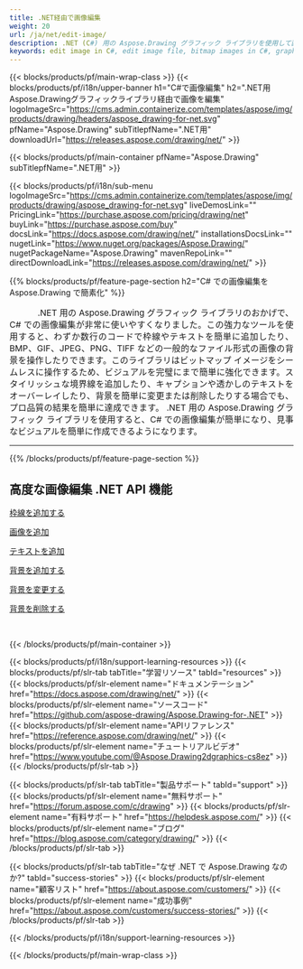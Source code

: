 ```yaml
---
title: .NET経由で画像編集
weight: 20
url: /ja/net/edit-image/
description: .NET (C#) 用の Aspose.Drawing グラフィック ライブラリを使用して画像を編集し、画像の境界線、テキストを追加し、背景を変更または削除する
keywords: edit image in C#, edit image file, bitmap images in C#, graphic library .NET用, add image, add border, テキストを追加, add background, change background, remove background
---
```


{{< blocks/products/pf/main-wrap-class >}}
{{< blocks/products/pf/i18n/upper-banner h1="C#で画像編集" h2=".NET用Aspose.Drawingグラフィックライブラリ経由で画像を編集" logoImageSrc="https://cms.admin.containerize.com/templates/aspose/img/products/drawing/headers/aspose_drawing-for-net.svg" pfName="Aspose.Drawing" subTitlepfName=".NET用" downloadUrl="https://releases.aspose.com/drawing/net/" >}}

{{< blocks/products/pf/main-container pfName="Aspose.Drawing" subTitlepfName=".NET用" >}}

{{< blocks/products/pf/i18n/sub-menu logoImageSrc="https://cms.admin.containerize.com/templates/aspose/img/products/drawing/aspose_drawing-for-net.svg" liveDemosLink="" PricingLink="https://purchase.aspose.com/pricing/drawing/net" buyLink="https://purchase.aspose.com/buy" docsLink="https://docs.aspose.com/drawing/net/" installationsDocsLink="" nugetLink="https://www.nuget.org/packages/Aspose.Drawing/" nugetPackageName="Aspose.Drawing" mavenRepoLink="" directDownloadLink="https://releases.aspose.com/drawing/net/" >}}

{{% blocks/products/pf/feature-page-section  h2="C# での画像編集を Aspose.Drawing で簡素化" %}}
<p align="justify" style="text-indent:50px;font-size:15px;" id="overview" name="overview">
.NET 用の Aspose.Drawing グラフィック ライブラリのおかげで、C# での画像編集が非常に使いやすくなりました。この強力なツールを使用すると、わずか数行のコードで枠線やテキストを簡単に追加したり、BMP、GIF、JPEG、PNG、TIFF などの一般的なファイル形式の画像の背景を操作したりできます。このライブラリはビットマップ イメージをシームレスに操作するため、ビジュアルを完璧にまで簡単に強化できます。スタイリッシュな境界線を追加したり、キャプションや透かしのテキストをオーバーレイしたり、背景を簡単に変更または削除したりする場合でも、プロ品質の結果を簡単に達成できます。 .NET 用の Aspose.Drawing グラフィック ライブラリを使用すると、C# での画像編集が簡単になり、見事なビジュアルを簡単に作成できるようになります。</p>

<hr/>
{{% /blocks/products/pf/feature-page-section %}}

<!--Feature-section Start-->
<div class="container-fluid features-section bg-gray singleproduct">
 <a class="anchor" id="features" name="features">
 </a>
 <div class="row">
  <div class="container">
   <h2 class="h2title">
    高度な画像編集 .NET API 機能
   </h2>
   <p>
   </p>
   <div class="col-lg-4">
    <em class="fa fa-pencil-square-o ico-blue fa-2x col-lg-2">
    </em>
    <p class="col-lg-10"><a href="add-border/">枠線を追加する</a>
    </p>
   </div>
   <div class="col-lg-4">
    <em class="fa fa-pencil-square-o ico-blue fa-2x col-lg-2">
    </em>
    <p class="col-lg-10">
     <a href="add-image/">画像を追加</a>
    </p>
   </div>
   <div class="col-lg-4">
    <em class="fa fa-font ico-blue fa-2x col-lg-2">
    </em>
    <p class="col-lg-10">
     <a href="add-text/">テキストを追加</a>
    </p>
   </div>
   <div class="col-lg-4">
    <em class="fa fa-pencil-square-o ico-blue fa-2x col-lg-2">
    </em>
    <p class="col-lg-10">
     <a href="add-background/">背景を追加する</a>
    </p>
   </div>
   <div class="col-lg-4">
    <em class="fa fa-cog ico-blue fa-2x col-lg-2">
    </em>
    <p class="col-lg-10">
     <a href="change-background/">背景を変更する</a>
    </p>
   </div>
   <div class="col-lg-4">
    <em class="fa fa-cog ico-blue fa-2x col-lg-2">
    </em>
    <p class="col-lg-10">
     <a href="remove-background/">背景を削除する</a>
    </p>
   </div>
  </div> 
 </div>
</div>  
<br/>

{{< /blocks/products/pf/main-container >}}

{{< blocks/products/pf/i18n/support-learning-resources >}}
{{< blocks/products/pf/slr-tab tabTitle="学習リソース" tabId="resources" >}}
{{< blocks/products/pf/slr-element name="ドキュメンテーション" href="https://docs.aspose.com/drawing/net/" >}}
{{< blocks/products/pf/slr-element name="ソースコード" href="https://github.com/aspose-drawing/Aspose.Drawing-for-.NET" >}}
{{< blocks/products/pf/slr-element name="APIリファレンス" href="https://reference.aspose.com/drawing/net/" >}}
{{< blocks/products/pf/slr-element name="チュートリアルビデオ" href="https://www.youtube.com/@Aspose.Drawing2dgraphics-cs8ez" >}}
{{< /blocks/products/pf/slr-tab >}}

{{< blocks/products/pf/slr-tab tabTitle="製品サポート" tabId="support" >}}
{{< blocks/products/pf/slr-element name="無料サポート" href="https://forum.aspose.com/c/drawing" >}}
{{< blocks/products/pf/slr-element name="有料サポート" href="https://helpdesk.aspose.com/" >}}
{{< blocks/products/pf/slr-element name="ブログ" href="https://blog.aspose.com/category/drawing/" >}}
{{< /blocks/products/pf/slr-tab >}}

{{< blocks/products/pf/slr-tab tabTitle="なぜ .NET で Aspose.Drawing なのか?" tabId="success-stories" >}}
{{< blocks/products/pf/slr-element name="顧客リスト" href="https://about.aspose.com/customers/" >}}
{{< blocks/products/pf/slr-element name="成功事例" href="https://about.aspose.com/customers/success-stories/" >}}
{{< /blocks/products/pf/slr-tab >}}

{{< /blocks/products/pf/i18n/support-learning-resources >}}

{{< /blocks/products/pf/main-wrap-class >}}

